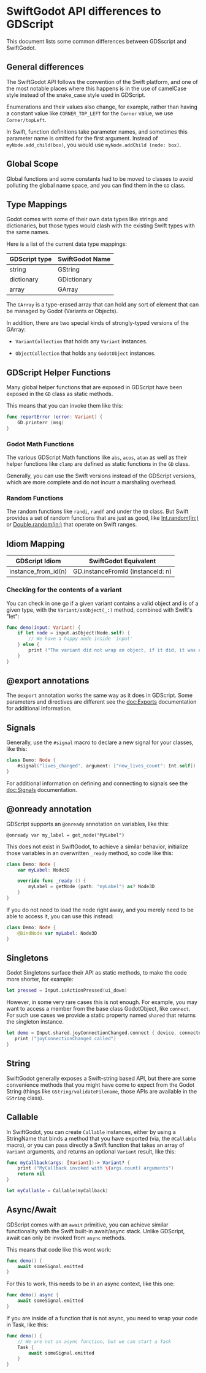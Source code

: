 # SwiftGodot API differences to GDScript

This document lists some common differences between GDSscript and SwiftGodot.

## General differences

The SwiftGodot API follows the convention of the Swift platform, and one of the
most notable places where this happens is in the use of camelCase style instead
of the snake_case style used in GDScript.

Enumerations and their values also change, for example, rather than having a
constant value like `CORNER_TOP_LEFT` for the ``Corner`` value, we use
``Corner/topLeft``.

In Swift, function definitions take parameter names, and sometimes this
parameter name is omitted for the first argument. Instead of
`myNode.add_child(box)`, you would use `myNode.addChild (node: box)`.

## Global Scope

Global functions and some constants had to be moved to classes to avoid
polluting the global name space, and you can find them in the ``GD`` class.

## Type Mappings

Godot comes with some of their own data types like strings and dictionaries, but
those types would clash with the existing Swift types with the same names.   

Here is a list of the current data type mappings:

| GDScript type | SwiftGodot Name |
|---------------|-----------------|
| string        | GString         |
| dictionary    | GDictionary     |
| array         | GArray          |

The ``GArray`` is a type-erased array that can hold any sort of element that
can be managed by Godot (Variants or Objects).

In addition, there are two special kinds of strongly-typed versions of the
GArray:

* ``VariantCollection`` that holds any ``Variant`` instances.

* ``ObjectCollection`` that holds any ``GodotObject`` instances.

## GDScript Helper Functions

Many global helper functions that are exposed in GDScript have been exposed in
the ``GD`` class as static methods.

This means that you can invoke them like this:

```swift
func reportError (error: Variant) {
    GD.printerr (msg)
}
```

### Godot Math Functions

The various GDScript Math functions like `abs`, `acos`, `atan` as well as their
helper functions like `clamp` are defined as static functions in the ``GD``
class.

Generally, you can use the Swift versions instead of the GDScript versions,
which are more complete and do not incurr a marshaling overhead.

### Random Functions

The random functions like `randi`, `randf` and under the ``GD`` class. But Swift
provides a set of random functions that are just as good, like
 [Int.random(in:)](https://developer.apple.com/documentation/swift/int/random(in:)-9mjpw)
or
[Double.random(in:)](https://developer.apple.com/documentation/swift/double/random(in:)-6idef)
that operate on Swift ranges.

## Idiom Mapping 

| GDScript Idiom      | SwiftGodot Equivalent                  |
|---------------------|----------------------------------------|
| instance_from_id(n) | GD.instanceFromId (instanceId: n)      |

### Checking for the contents of a variant

You can check in one go if a given variant contains a valid object and is of a
given type, with the ``Variant/asObject(_:)`` method, combined with Swift's
"let":

```swift
func demo(input: Variant) {
	if let node = input.asObject(Node.self) {
		// We have a happy node inside 'input'
	} else {
		print ("The variant did not wrap an object, if it did, it was either nil, or was not of type Node")
	}
}
```

## @export annotations

The `@export` annotation works the same way as it does in GDScript. Some
parameters and directives are different see the <doc:Exports> documentation
for additional information.

## Signals

Generally, use the `#signal` macro to declare a new signal for your classes,
like this:

```swift
class Demo: Node {
    #signal("lives_changed", argument: ["new_lives_count": Int.self])
}
```

For additional information on defining and connecting to signals see the
<doc:Signals> documentation.

## @onready annotation

GDScript supports an `@onready` annotation on variables, like this:


```gdscript
@onready var my_label = get_node("MyLabel")
```

This does not exist in SwiftGodot, to achieve a similar behavior, initialize
those variables in an overwritten `_ready` method, so code like this:

```swift
class Demo: Node {
	var myLabel: Node3D

	override func _ready () {
		myLabel = getNode (path: "myLabel") as? Node3D
	}
}
```

If you do not need to load the node right away, and you merely need to be able
to access it, you can use this instead:

```swift
class Demo: Node {
	@BindNode var myLabel: Node3D
}
```

## Singletons

Godot Singletons surface their API as static methods, to make the code more
shorter, for example:

```swift
let pressed = Input.isActionPressed(ui_down)
```

However, in some very rare cases this is not enough. For example, you may want 
to access a member from the base class GodotObject, like `connect`. For such
use cases we provide a static property named `shared` that returns the singleton
instance. 

```swift
let demo = Input.shared.joyConnectionChanged.connect { device, connected in 
   print ("joyConnectionChanged called")
}
```

## String

SwiftGodot generally exposes a Swift-string based API, but there are some
convenience methods that you might have come to expect from the Godot String
(things like ``GString/validateFilename``, those APIs are available in the
``GString`` class).

## Callable

In SwiftGodot, you can create `Callable` instances, either by using a StringName
that binds a method that you have exported (via, the `@Callable` macro), or you
can pass directly a Swift function that takes an array of `Variant` arguments,
and returns an optional `Variant` result, like this:

```swift
func myCallback(args: [Variant])-> Variant? {
	print ("MyCallback invoked with \(args.count) arguments")
	return nil
}

let myCallable = Callable(myCallback)
```

## Async/Await

GDScript comes with an `await` primitive, you can achieve similar functionality
with the Swift built-in await/async stack.   Unlike GDScript, await can only be
invoked from `async` methods.

This means that code like this wont work:

```swift
func demo() {
	await someSignal.emitted
}
```

For this to work, this needs to be in an async context, like this one:

```swift
func demo() async {
	await someSignal.emitted
}
```

If you are inside of a function that is not async, you need to wrap your code in
Task, like this:

```swift
func demo() {
	// We are not an async function, but we can start a Task
	Task {
		await someSignal.emitted
	}
}
```
